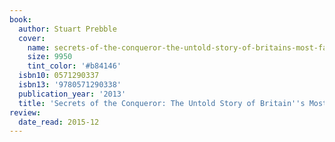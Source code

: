 ```yaml
---
book:
  author: Stuart Prebble
  cover:
    name: secrets-of-the-conqueror-the-untold-story-of-britains-most-famous-submarine.jpg
    size: 9950
    tint_color: '#b84146'
  isbn10: 0571290337
  isbn13: '9780571290338'
  publication_year: '2013'
  title: 'Secrets of the Conqueror: The Untold Story of Britain''s Most Famous Submarine'
review:
  date_read: 2015-12
---
```

